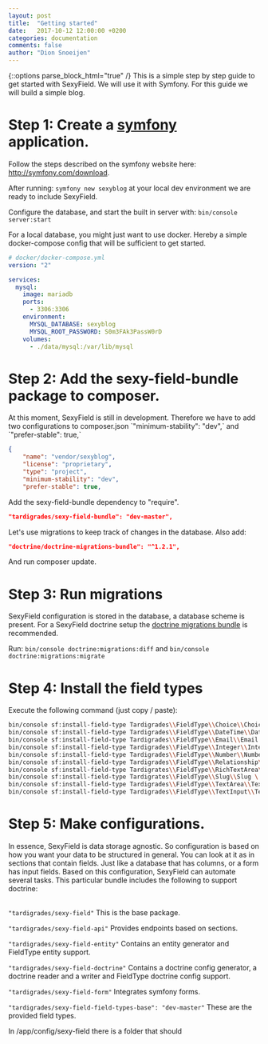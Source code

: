 ```yaml
---
layout: post
title:  "Getting started"
date:   2017-10-12 12:00:00 +0200
categories: documentation
comments: false
author: "Dion Snoeijen"
---
```


{::options parse_block_html="true" /}
This is a simple step by step guide to get started with SexyField. We will use it with Symfony. For this guide we will build a simple blog.

# Step 1: Create a <a href="http://symfony.com/download" target="_blank">symfony</a> application.

Follow the steps described on the symfony website here: <a href="http://symfony.com/download" target="_blank">http://symfony.com/download</a>.

After running: `symfony new sexyblog` at your local dev environment we are ready to include SexyField.

Configure the database, and start the built in server with: `bin/console server:start`

<div class="info">
For a local database, you might just want to use docker.
Hereby a simple docker-compose config that will be sufficient to get started.

``` yaml
# docker/docker-compose.yml
version: "2"

services:
  mysql:
    image: mariadb
    ports:
      - 3306:3306
    environment:
      MYSQL_DATABASE: sexyblog
      MYSQL_ROOT_PASSWORD: S0m3FAk3PassW0rD
    volumes:
      - ./data/mysql:/var/lib/mysql
```
</div>

# Step 2: Add the sexy-field-bundle package to composer.

<div class="info">
At this moment, SexyField is still in development. Therefore we have to add two configurations to composer.json
`"minimum-stability": "dev",` and `"prefer-stable": true,`

``` json
{
    "name": "vendor/sexyblog",
    "license": "proprietary",
    "type": "project",
    "minimum-stability": "dev",
    "prefer-stable": true,
```
</div>

Add the sexy-field-bundle dependency to "require".

``` json
"tardigrades/sexy-field-bundle": "dev-master",
```

Let's use migrations to keep track of changes in the database. Also add:

``` json
"doctrine/doctrine-migrations-bundle": "^1.2.1",
```
And run composer update.

# Step 3: Run migrations

<div class="info">
SexyField configuration is stored in the database, a database scheme is present. For a SexyField doctrine setup the <a href="https://symfony.com/doc/master/bundles/DoctrineMigrationsBundle/index.html" target="_blank">doctrine migrations bundle</a> is recommended.
</div>

Run: `bin/console doctrine:migrations:diff` and `bin/console doctrine:migrations:migrate`

# Step 4: Install the field types

Execute the following command (just copy / paste):

``` bash
bin/console sf:install-field-type Tardigrades\\FieldType\\Choice\\Choice \
bin/console sf:install-field-type Tardigrades\\FieldType\\DateTime\\DateTimeField \
bin/console sf:install-field-type Tardigrades\\FieldType\\Email\\Email \
bin/console sf:install-field-type Tardigrades\\FieldType\\Integer\\Integer \
bin/console sf:install-field-type Tardigrades\\FieldType\\Number\\Number \
bin/console sf:install-field-type Tardigrades\\FieldType\\Relationship\\Relationship \
bin/console sf:install-field-type Tardigrates\\FieldType\\RichTextArea\\RichTextArea \
bin/console sf:install-field-type Tardigrates\\FieldType\\Slug\\Slug \
bin/console sf:install-field-type Tardigrades\\FieldType\\TextArea\\TextArea \
bin/console sf:install-field-type Tardigrades\\FieldType\\TextInput\\TextInput
```

# Step 5: Make configurations.

<div class="info">
In essence, SexyField is data storage agnostic. So configuration is based on how you want your data to be structured in general. You can look at it as in sections that contain fields. Just like a database that has columns, or a form has input fields. Based on this configuration, SexyField can automate several tasks. This particular bundle includes the following to support doctrine:
<br /><br />

`"tardigrades/sexy-field"` This is the base package.

`"tardigrades/sexy-field-api"` Provides endpoints based on sections.

`"tardigrades/sexy-field-entity"` Contains an entity generator and FieldType entity support.

`"tardigrades/sexy-field-doctrine"` Contains a doctrine config generator, a doctrine reader and a writer and FieldType doctrine config support.

`"tardigrades/sexy-field-form"` Integrates symfony forms.

`"tardigrades/sexy-field-field-types-base": "dev-master"` These are the provided field types.
</div>

In /app/config/sexy-field there is a folder that should
